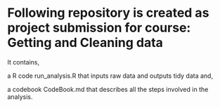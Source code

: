 # Following repository is created as project submission for course: Getting and Cleaning data

It contains,

a R code run_analysis.R that inputs raw data and outputs tidy data and,

a codebook CodeBook.md that describes all the steps involved in the analysis.
